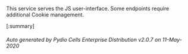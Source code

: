 






This service serves the JS user-interface. Some endpoints require additional Cookie management.

[:summary]

###### Auto generated by Pydio Cells Enterprise Distribution v2.0.7 on 11-May-2020
